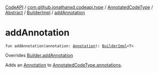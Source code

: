 [CodeAPI](../../../../index.md) / [com.github.jonathanxd.codeapi.type](../../../index.md) / [AnnotatedCodeType](../../index.md) / [Abstract](../index.md) / [BuilderImpl](index.md) / [addAnnotation](.)

# addAnnotation

`fun addAnnotation(annotation: `[`Annotation`](../../../../com.github.jonathanxd.codeapi.base/-annotation/index.md)`): `[`BuilderImpl`](index.md)`<T>`

Overrides [Builder.addAnnotation](../../-builder/add-annotation.md)

Adds an [Annotation](../../../../com.github.jonathanxd.codeapi.base/-annotation/index.md) to [AnnotatedCodeType.annotations](../../annotations.md).


